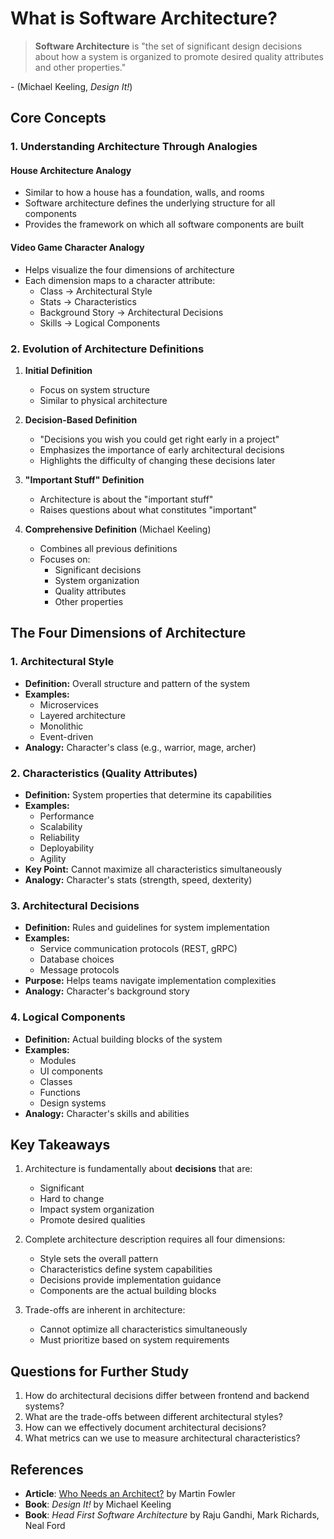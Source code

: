 # What is Software Architecture?

> **Software Architecture** is "the set of significant design decisions about how a system is organized to promote desired quality attributes and other properties."

\- (Michael Keeling, _Design It!_)

## Core Concepts

### 1. Understanding Architecture Through Analogies

#### House Architecture Analogy

- Similar to how a house has a foundation, walls, and rooms
- Software architecture defines the underlying structure for all components
- Provides the framework on which all software components are built

#### Video Game Character Analogy

- Helps visualize the four dimensions of architecture
- Each dimension maps to a character attribute:
  - Class → Architectural Style
  - Stats → Characteristics
  - Background Story → Architectural Decisions
  - Skills → Logical Components

### 2. Evolution of Architecture Definitions

1. **Initial Definition**

   - Focus on system structure
   - Similar to physical architecture

2. **Decision-Based Definition**

   - "Decisions you wish you could get right early in a project"
   - Emphasizes the importance of early architectural decisions
   - Highlights the difficulty of changing these decisions later

3. **"Important Stuff" Definition**

   - Architecture is about the "important stuff"
   - Raises questions about what constitutes "important"

4. **Comprehensive Definition** (Michael Keeling)
   - Combines all previous definitions
   - Focuses on:
     - Significant decisions
     - System organization
     - Quality attributes
     - Other properties

## The Four Dimensions of Architecture

### 1. Architectural Style

- **Definition:** Overall structure and pattern of the system
- **Examples:**
  - Microservices
  - Layered architecture
  - Monolithic
  - Event-driven
- **Analogy:** Character's class (e.g., warrior, mage, archer)

### 2. Characteristics (Quality Attributes)

- **Definition:** System properties that determine its capabilities
- **Examples:**
  - Performance
  - Scalability
  - Reliability
  - Deployability
  - Agility
- **Key Point:** Cannot maximize all characteristics simultaneously
- **Analogy:** Character's stats (strength, speed, dexterity)

### 3. Architectural Decisions

- **Definition:** Rules and guidelines for system implementation
- **Examples:**
  - Service communication protocols (REST, gRPC)
  - Database choices
  - Message protocols
- **Purpose:** Helps teams navigate implementation complexities
- **Analogy:** Character's background story

### 4. Logical Components

- **Definition:** Actual building blocks of the system
- **Examples:**
  - Modules
  - UI components
  - Classes
  - Functions
  - Design systems
- **Analogy:** Character's skills and abilities

## Key Takeaways

1. Architecture is fundamentally about **decisions** that are:

   - Significant
   - Hard to change
   - Impact system organization
   - Promote desired qualities

2. Complete architecture description requires all four dimensions:

   - Style sets the overall pattern
   - Characteristics define system capabilities
   - Decisions provide implementation guidance
   - Components are the actual building blocks

3. Trade-offs are inherent in architecture:
   - Cannot optimize all characteristics simultaneously
   - Must prioritize based on system requirements

## Questions for Further Study

1. How do architectural decisions differ between frontend and backend systems?
2. What are the trade-offs between different architectural styles?
3. How can we effectively document architectural decisions?
4. What metrics can we use to measure architectural characteristics?

## References

- **Article**: [Who Needs an Architect?](https://martinfowler.com/ieeeSoftware/whoNeedsArchitect.pdf) by Martin Fowler
- **Book**: _Design It!_ by Michael Keeling
- **Book**: _Head First Software Architecture_ by Raju Gandhi, Mark Richards, Neal Ford
